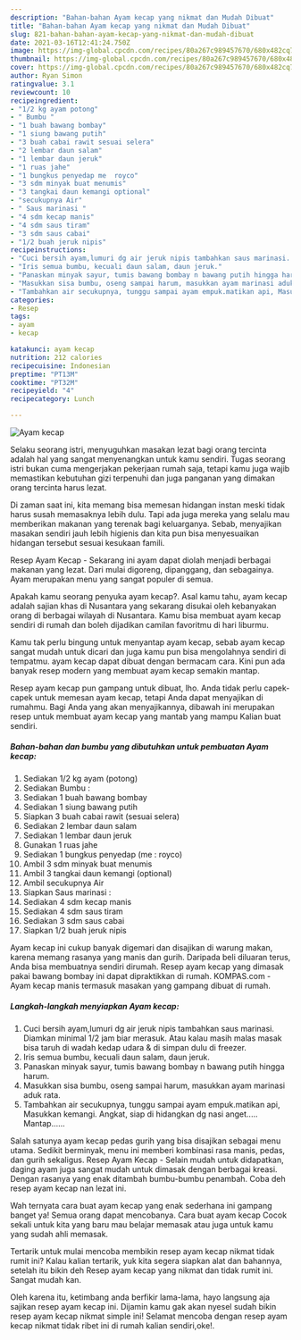```yaml
---
description: "Bahan-bahan Ayam kecap yang nikmat dan Mudah Dibuat"
title: "Bahan-bahan Ayam kecap yang nikmat dan Mudah Dibuat"
slug: 821-bahan-bahan-ayam-kecap-yang-nikmat-dan-mudah-dibuat
date: 2021-03-16T12:41:24.750Z
image: https://img-global.cpcdn.com/recipes/80a267c989457670/680x482cq70/ayam-kecap-foto-resep-utama.jpg
thumbnail: https://img-global.cpcdn.com/recipes/80a267c989457670/680x482cq70/ayam-kecap-foto-resep-utama.jpg
cover: https://img-global.cpcdn.com/recipes/80a267c989457670/680x482cq70/ayam-kecap-foto-resep-utama.jpg
author: Ryan Simon
ratingvalue: 3.1
reviewcount: 10
recipeingredient:
- "1/2 kg ayam potong"
- " Bumbu "
- "1 buah bawang bombay"
- "1 siung bawang putih"
- "3 buah cabai rawit sesuai selera"
- "2 lembar daun salam"
- "1 lembar daun jeruk"
- "1 ruas jahe"
- "1 bungkus penyedap me  royco"
- "3 sdm minyak buat menumis"
- "3 tangkai daun kemangi optional"
- "secukupnya Air"
- " Saus marinasi "
- "4 sdm kecap manis"
- "4 sdm saus tiram"
- "3 sdm saus cabai"
- "1/2 buah jeruk nipis"
recipeinstructions:
- "Cuci bersih ayam,lumuri dg air jeruk nipis tambahkan saus marinasi. Diamkan minimal 1/2 jam biar merasuk. Atau kalau masih malas masak bisa taruh di wadah kedap udara &amp; di simpan dulu di freezer."
- "Iris semua bumbu, kecuali daun salam, daun jeruk."
- "Panaskan minyak sayur, tumis bawang bombay n bawang putih hingga harum."
- "Masukkan sisa bumbu, oseng sampai harum, masukkan ayam marinasi aduk rata."
- "Tambahkan air secukupnya, tunggu sampai ayam empuk.matikan api, Masukkan kemangi. Angkat, siap di hidangkan dg nasi anget..... Mantap......"
categories:
- Resep
tags:
- ayam
- kecap

katakunci: ayam kecap 
nutrition: 212 calories
recipecuisine: Indonesian
preptime: "PT13M"
cooktime: "PT32M"
recipeyield: "4"
recipecategory: Lunch

---
```



![Ayam kecap](https://img-global.cpcdn.com/recipes/80a267c989457670/680x482cq70/ayam-kecap-foto-resep-utama.jpg)

Selaku seorang istri, menyuguhkan masakan lezat bagi orang tercinta adalah hal yang sangat menyenangkan untuk kamu sendiri. Tugas seorang istri bukan cuma mengerjakan pekerjaan rumah saja, tetapi kamu juga wajib memastikan kebutuhan gizi terpenuhi dan juga panganan yang dimakan orang tercinta harus lezat.

Di zaman  saat ini, kita memang bisa memesan hidangan instan meski tidak harus susah memasaknya lebih dulu. Tapi ada juga mereka yang selalu mau memberikan makanan yang terenak bagi keluarganya. Sebab, menyajikan masakan sendiri jauh lebih higienis dan kita pun bisa menyesuaikan hidangan tersebut sesuai kesukaan famili. 

Resep Ayam Kecap - Sekarang ini ayam dapat diolah menjadi berbagai makanan yang lezat. Dari mulai digoreng, dipanggang, dan sebagainya. Ayam merupakan menu yang sangat populer di semua.

Apakah kamu seorang penyuka ayam kecap?. Asal kamu tahu, ayam kecap adalah sajian khas di Nusantara yang sekarang disukai oleh kebanyakan orang di berbagai wilayah di Nusantara. Kamu bisa membuat ayam kecap sendiri di rumah dan boleh dijadikan camilan favoritmu di hari liburmu.

Kamu tak perlu bingung untuk menyantap ayam kecap, sebab ayam kecap sangat mudah untuk dicari dan juga kamu pun bisa mengolahnya sendiri di tempatmu. ayam kecap dapat dibuat dengan bermacam cara. Kini pun ada banyak resep modern yang membuat ayam kecap semakin mantap.

Resep ayam kecap pun gampang untuk dibuat, lho. Anda tidak perlu capek-capek untuk memesan ayam kecap, tetapi Anda dapat menyajikan di rumahmu. Bagi Anda yang akan menyajikannya, dibawah ini merupakan resep untuk membuat ayam kecap yang mantab yang mampu Kalian buat sendiri.

<!--inarticleads1-->

##### Bahan-bahan dan bumbu yang dibutuhkan untuk pembuatan Ayam kecap:

1. Sediakan 1/2 kg ayam (potong)
1. Sediakan  Bumbu :
1. Sediakan 1 buah bawang bombay
1. Sediakan 1 siung bawang putih
1. Siapkan 3 buah cabai rawit (sesuai selera)
1. Sediakan 2 lembar daun salam
1. Sediakan 1 lembar daun jeruk
1. Gunakan 1 ruas jahe
1. Sediakan 1 bungkus penyedap (me : royco)
1. Ambil 3 sdm minyak buat menumis
1. Ambil 3 tangkai daun kemangi (optional)
1. Ambil secukupnya Air
1. Siapkan  Saus marinasi :
1. Sediakan 4 sdm kecap manis
1. Sediakan 4 sdm saus tiram
1. Sediakan 3 sdm saus cabai
1. Siapkan 1/2 buah jeruk nipis


Ayam kecap ini cukup banyak digemari dan disajikan di warung makan, karena memang rasanya yang manis dan gurih. Daripada beli diluaran terus, Anda bisa membuatnya sendiri dirumah. Resep ayam kecap yang dimasak pakai bawang bombay ini dapat dipraktikkan di rumah. KOMPAS.com - Ayam kecap manis termasuk masakan yang gampang dibuat di rumah. 

<!--inarticleads2-->

##### Langkah-langkah menyiapkan Ayam kecap:

1. Cuci bersih ayam,lumuri dg air jeruk nipis tambahkan saus marinasi. Diamkan minimal 1/2 jam biar merasuk. Atau kalau masih malas masak bisa taruh di wadah kedap udara &amp; di simpan dulu di freezer.
1. Iris semua bumbu, kecuali daun salam, daun jeruk.
1. Panaskan minyak sayur, tumis bawang bombay n bawang putih hingga harum.
1. Masukkan sisa bumbu, oseng sampai harum, masukkan ayam marinasi aduk rata.
1. Tambahkan air secukupnya, tunggu sampai ayam empuk.matikan api, Masukkan kemangi. Angkat, siap di hidangkan dg nasi anget..... Mantap......


Salah satunya ayam kecap pedas gurih yang bisa disajikan sebagai menu utama. Sedikit berminyak, menu ini memberi kombinasi rasa manis, pedas, dan gurih sekaligus. Resep Ayam Kecap - Selain mudah untuk didapatkan, daging ayam juga sangat mudah untuk dimasak dengan berbagai kreasi. Dengan rasanya yang enak ditambah bumbu-bumbu penambah. Coba deh resep ayam kecap nan lezat ini. 

Wah ternyata cara buat ayam kecap yang enak sederhana ini gampang banget ya! Semua orang dapat mencobanya. Cara buat ayam kecap Cocok sekali untuk kita yang baru mau belajar memasak atau juga untuk kamu yang sudah ahli memasak.

Tertarik untuk mulai mencoba membikin resep ayam kecap nikmat tidak rumit ini? Kalau kalian tertarik, yuk kita segera siapkan alat dan bahannya, setelah itu bikin deh Resep ayam kecap yang nikmat dan tidak rumit ini. Sangat mudah kan. 

Oleh karena itu, ketimbang anda berfikir lama-lama, hayo langsung aja sajikan resep ayam kecap ini. Dijamin kamu gak akan nyesel sudah bikin resep ayam kecap nikmat simple ini! Selamat mencoba dengan resep ayam kecap nikmat tidak ribet ini di rumah kalian sendiri,oke!.

